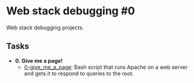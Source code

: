 # Web stack debugging #0

Web stack debugging projects.

## Tasks

- **0. Give me a page!**
  - [0-give_me_a_page](./0-give_me_a_page): Bash script that runs Apache on a
    web server and gets it to respond to queries to the root.
